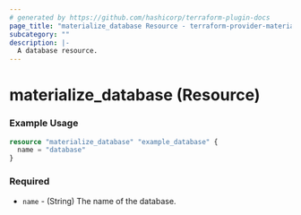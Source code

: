```yaml
---
# generated by https://github.com/hashicorp/terraform-plugin-docs
page_title: "materialize_database Resource - terraform-provider-materialize"
subcategory: ""
description: |-
  A database resource.
---
```


# materialize_database (Resource)


### Example Usage

```terraform
resource "materialize_database" "example_database" {
  name = "database"
}
```

### Required

- `name` - (String) The name of the database.
